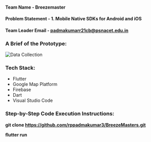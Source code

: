 

#### Team Name - Breezemaster
#### Problem Statement -  1. Mobile Native SDKs for Android and iOS
#### Team Leader Email - padmakumarr21cb@psnacet.edu.in

### A Brief of the Prototype:
![Data Collection](https://github.com/rppadmakumar3/BreezeMasters/assets/116913142/94fb8d17-c25d-4af8-8f00-26328057df36)

  
### Tech Stack: 
- Flutter
- Google Map Platform
- Firebase
- Dart
- Visual Studio Code
   
### Step-by-Step Code Execution Instructions:
**git clone https://github.com/rppadmakumar3/BreezeMasters.git**

**flutter run**
